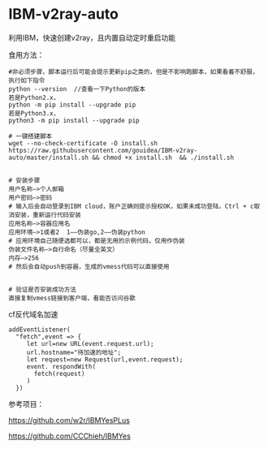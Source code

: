 # IBM-v2ray-auto
利用IBM，快速创建v2ray，且内置自动定时重启功能

食用方法：
~~~
#非必须步骤，脚本运行后可能会提示更新pip之类的，但是不影响跑脚本，如果看着不舒服，执行如下指令
python --version  //查看一下Python的版本
若是Python2.x，
python -m pip install --upgrade pip
若是Python3.x，
python3 -m pip install --upgrade pip  

# 一键搭建脚本
wget --no-check-certificate -O install.sh https://raw.githubusercontent.com/gouidea/IBM-v2ray-auto/master/install.sh && chmod +x install.sh  && ./install.sh


# 安装步骤
用户名称—>个人邮箱
用户密码—>密码
# 输入后会自动登录到IBM cloud，账户正确则提示授权OK，如果未成功登陆，Ctrl + c取消安装，重新运行代码安装
应用名称—>容器应用名
应用环境—>1或者2  1——伪装go,2——伪装python
# 应用环境自己随便选都可以，都是无用的示例代码，仅用作伪装
伪装文件名称—>自行命名（尽量全英文）
内存—>256
# 然后会自动push到容器，生成的vmess代码可以直接使用


# 验证是否安装成功方法
直接复制vmess链接到客户端，看能否访问谷歌
~~~

cf反代域名加速
~~~
addEventListener(
  "fetch",event => {
     let url=new URL(event.request.url);
     url.hostname="待加速的地址";
     let request=new Request(url,event.request);
     event. respondWith(
       fetch(request)
     )
  })
~~~

参考项目：

https://github.com/w2r/IBMYesPLus

https://github.com/CCChieh/IBMYes
